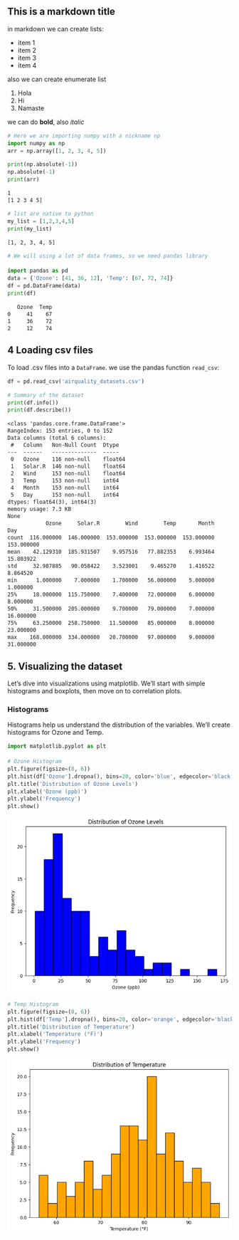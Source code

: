 ## This is a markdown title

in markdown we can create lists:
- item 1
- item 2
- item 3
- item 4

also we can create enumerate list
1. Hola
2. Hi
3. Namaste

we can do **bold**, also *italic*


```python
# Here we are importing numpy with a nickname np
import numpy as np
arr = np.array([1, 2, 3, 4, 5])
```


```python
print(np.absolute(-1))
np.absolute(-1)
print(arr)
```

    1
    [1 2 3 4 5]
    


```python
# list are native to python
my_list = [1,2,3,4,5]
print(my_list)
```

    [1, 2, 3, 4, 5]
    


```python
# We will using a lot of data frames, so we need pandas library

import pandas as pd
data = {'Ozone': [41, 36, 12], 'Temp': [67, 72, 74]}
df = pd.DataFrame(data)
print(df)
```

       Ozone  Temp
    0     41    67
    1     36    72
    2     12    74
    

## 4 Loading csv files

To load .csv files into a `DataFrame`. we use the pandas function `read_csv`:



```python
df = pd.read_csv('airquality_datasets.csv')
```


```python
# Summary of the dataset
print(df.info())
print(df.describe())
```

    <class 'pandas.core.frame.DataFrame'>
    RangeIndex: 153 entries, 0 to 152
    Data columns (total 6 columns):
     #   Column   Non-Null Count  Dtype  
    ---  ------   --------------  -----  
     0   Ozone    116 non-null    float64
     1   Solar.R  146 non-null    float64
     2   Wind     153 non-null    float64
     3   Temp     153 non-null    int64  
     4   Month    153 non-null    int64  
     5   Day      153 non-null    int64  
    dtypes: float64(3), int64(3)
    memory usage: 7.3 KB
    None
                Ozone     Solar.R        Wind        Temp       Month         Day
    count  116.000000  146.000000  153.000000  153.000000  153.000000  153.000000
    mean    42.129310  185.931507    9.957516   77.882353    6.993464   15.803922
    std     32.987885   90.058422    3.523001    9.465270    1.416522    8.864520
    min      1.000000    7.000000    1.700000   56.000000    5.000000    1.000000
    25%     18.000000  115.750000    7.400000   72.000000    6.000000    8.000000
    50%     31.500000  205.000000    9.700000   79.000000    7.000000   16.000000
    75%     63.250000  258.750000   11.500000   85.000000    8.000000   23.000000
    max    168.000000  334.000000   20.700000   97.000000    9.000000   31.000000
    

## 5. Visualizing the dataset

Let’s dive into visualizations using matplotlib. We’ll start with simple histograms and boxplots, then move on to correlation plots.

### Histograms
Histograms help us understand the distribution of the variables. We’ll create histograms for Ozone and Temp.


```python
import matplotlib.pyplot as plt

# Ozone Histogram
plt.figure(figsize=(8, 6))
plt.hist(df['Ozone'].dropna(), bins=20, color='blue', edgecolor='black')
plt.title('Distribution of Ozone Levels')
plt.xlabel('Ozone (ppb)')
plt.ylabel('Frequency')
plt.show()

```


    
![png](Week_4_Diego_files/Week_4_Diego_9_0.png)
    



```python
# Temp Histogram
plt.figure(figsize=(8, 6))
plt.hist(df['Temp'].dropna(), bins=20, color='orange', edgecolor='black')
plt.title('Distribution of Temperature')
plt.xlabel('Temperature (°F)')
plt.ylabel('Frequency')
plt.show()
```


    
![png](Week_4_Diego_files/Week_4_Diego_10_0.png)
    



```python

```
